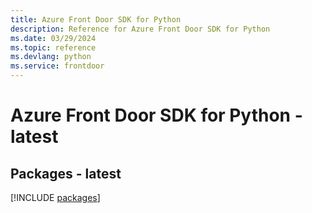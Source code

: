 ```yaml
---
title: Azure Front Door SDK for Python
description: Reference for Azure Front Door SDK for Python
ms.date: 03/29/2024
ms.topic: reference
ms.devlang: python
ms.service: frontdoor
---
```

# Azure Front Door SDK for Python - latest
## Packages - latest
[!INCLUDE [packages](front-door-index.md)]
